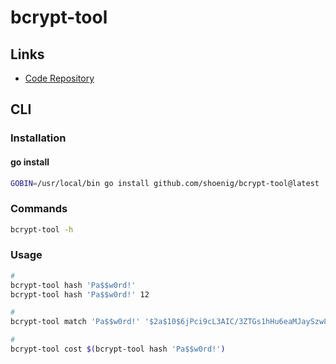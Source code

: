 # bcrypt-tool

## Links

- [Code Repository](https://github.com/shoenig/bcrypt-tool)

## CLI

### Installation

#### go install

```sh
GOBIN=/usr/local/bin go install github.com/shoenig/bcrypt-tool@latest
```

### Commands

```sh
bcrypt-tool -h
```

### Usage

```sh
#
bcrypt-tool hash 'Pa$$w0rd!'
bcrypt-tool hash 'Pa$$w0rd!' 12

#
bcrypt-tool match 'Pa$$w0rd!' '$2a$10$6jPci9cL3AIC/3ZTGs1hHu6eaMJaySzw88itevSUzLyn8n3ap7IqC'

#
bcrypt-tool cost $(bcrypt-tool hash 'Pa$$w0rd!')
```
